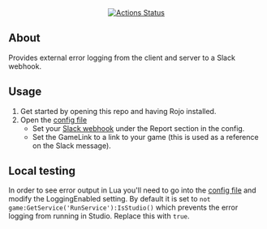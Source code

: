 <div align="center">
	<a href="https://github.com/Stephen-Martin/Rbx-ErrorLogging/actions">
		<img src="https://github.com/Stephen-Martin/Rbx-ErrorLogging/workflows/luacheck/badge.svg" alt="Actions Status" />
	</a>
</div>


## About
Provides external error logging from the client and server to a Slack webhook.

## Usage
1. Get started by opening this repo and having Rojo installed.
1. Open the [config file](src/Server/ErrorLogging/Config/Config.lua)
    * Set your [Slack webhook](https://api.slack.com/messaging/webhooks#getting_started) under the Report section in the config.
    * Set the GameLink to a link to your game (this is used as a reference on the Slack message).

## Local testing
In order to see error output in Lua you'll need to go into the [config file](src/Server/ErrorLogging/Config/Config.lua) and modify the LoggingEnabled setting. By default it is set to `not game:GetService('RunService'):IsStudio()` which prevents the error logging from running in Studio. Replace this with `true`.
